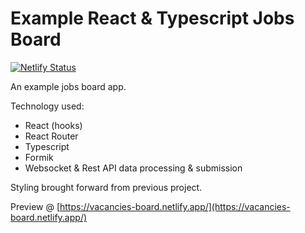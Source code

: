 # Example React & Typescript Jobs Board

[![Netlify Status](https://api.netlify.com/api/v1/badges/dffe2522-de6a-493f-812f-978f51d806a2/deploy-status)](https://app.netlify.com/sites/vacancies-board/deploys)

An example jobs board app.

Technology used:

- React (hooks)
- React Router
- Typescript
- Formik
- Websocket & Rest API data processing & submission

Styling brought forward from previous project.

Preview @ [https://vacancies-board.netlify.app/](https://vacancies-board.netlify.app/)
